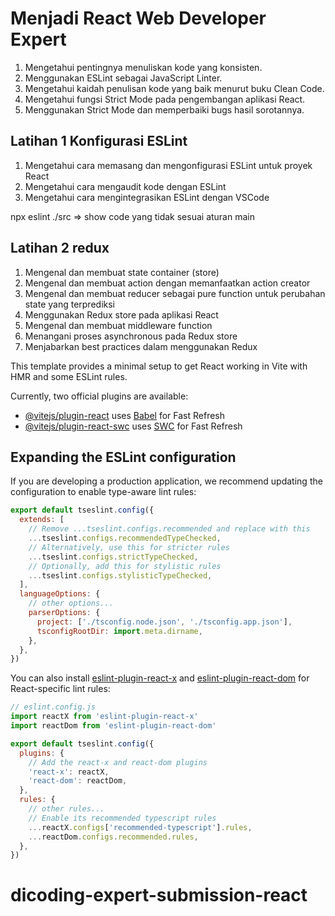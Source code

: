 # Menjadi React Web Developer Expert
1. Mengetahui pentingnya menuliskan kode yang konsisten.
2. Menggunakan ESLint sebagai JavaScript Linter.
3. Mengetahui kaidah penulisan kode yang baik menurut buku Clean Code.
4. Mengetahui fungsi Strict Mode pada pengembangan aplikasi React.
5. Menggunakan Strict Mode dan memperbaiki bugs hasil sorotannya.

## Latihan 1 Konfigurasi ESLint
1. Mengetahui cara memasang dan mengonfigurasi ESLint untuk proyek React
2. Mengetahui cara mengaudit kode dengan ESLint
3. Mengetahui cara mengintegrasikan ESLint dengan VSCode

npx eslint ./src => show code yang tidak sesuai aturan main

## Latihan 2 redux
1. Mengenal dan membuat state container (store)
2. Mengenal dan membuat action dengan memanfaatkan action creator
3. Mengenal dan membuat reducer sebagai pure function untuk perubahan state yang terprediksi
4. Menggunakan Redux store pada aplikasi React
5. Mengenal dan membuat middleware function
6. Menangani proses asynchronous pada Redux store
7. Menjabarkan best practices dalam menggunakan Redux



This template provides a minimal setup to get React working in Vite with HMR and some ESLint rules.

Currently, two official plugins are available:

- [@vitejs/plugin-react](https://github.com/vitejs/vite-plugin-react/blob/main/packages/plugin-react) uses [Babel](https://babeljs.io/) for Fast Refresh
- [@vitejs/plugin-react-swc](https://github.com/vitejs/vite-plugin-react/blob/main/packages/plugin-react-swc) uses [SWC](https://swc.rs/) for Fast Refresh

## Expanding the ESLint configuration

If you are developing a production application, we recommend updating the configuration to enable type-aware lint rules:

```js
export default tseslint.config({
  extends: [
    // Remove ...tseslint.configs.recommended and replace with this
    ...tseslint.configs.recommendedTypeChecked,
    // Alternatively, use this for stricter rules
    ...tseslint.configs.strictTypeChecked,
    // Optionally, add this for stylistic rules
    ...tseslint.configs.stylisticTypeChecked,
  ],
  languageOptions: {
    // other options...
    parserOptions: {
      project: ['./tsconfig.node.json', './tsconfig.app.json'],
      tsconfigRootDir: import.meta.dirname,
    },
  },
})
```

You can also install [eslint-plugin-react-x](https://github.com/Rel1cx/eslint-react/tree/main/packages/plugins/eslint-plugin-react-x) and [eslint-plugin-react-dom](https://github.com/Rel1cx/eslint-react/tree/main/packages/plugins/eslint-plugin-react-dom) for React-specific lint rules:

```js
// eslint.config.js
import reactX from 'eslint-plugin-react-x'
import reactDom from 'eslint-plugin-react-dom'

export default tseslint.config({
  plugins: {
    // Add the react-x and react-dom plugins
    'react-x': reactX,
    'react-dom': reactDom,
  },
  rules: {
    // other rules...
    // Enable its recommended typescript rules
    ...reactX.configs['recommended-typescript'].rules,
    ...reactDom.configs.recommended.rules,
  },
})
```
# dicoding-expert-submission-react
